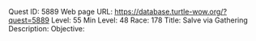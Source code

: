 Quest ID: 5889
Web page URL: https://database.turtle-wow.org/?quest=5889
Level: 55
Min Level: 48
Race: 178
Title: Salve via Gathering
Description: 
Objective: 
